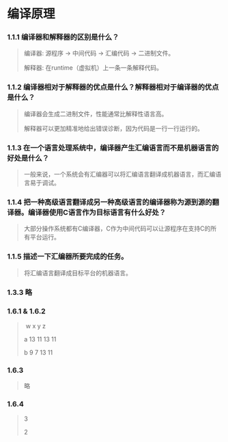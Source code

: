# 编译原理

### 1.1.1 编译器和解释器的区别是什么？

> 编译器: 源程序 -> 中间代码 -> 汇编代码 -> 二进制文件。
>
> 解释器: 在runtime（虚拟机）上一条一条解释代码。

### 1.1.2 编译器相对于解释器的优点是什么？解释器相对于编译器的优点是什么？

> 编译器会生成二进制文件，性能通常比解释性语言高。
>
> 解释器可以更加精准地给出错误诊断，因为代码是一行一行运行的。

### 1.1.3 在一个语言处理系统中，编译器产生汇编语言而不是机器语言的好处是什么？

> 一般来说，一个系统会有汇编器可以将汇编语言翻译成机器语言，而汇编语言易于调试。

### 1.1.4 把一种高级语言翻译成另一种高级语言的编译器称为源到源的翻译器。编译器使用C语言作为目标语言有什么好处？

> 大部分操作系统都有C编译器，C作为中间代码可以让源程序在支持C的所有平台运行。

### 1.1.5 描述一下汇编器所要完成的任务。

> 将汇编语言翻译成目标平台的机器语言。

### 1.3.3 略

### 1.6.1 & 1.6.2

> ​      w  x  y  z
>
> a   13 11 13 11
>
> b    9 7 13 11

### 1.6.3 

> 略

### 1.6.4

> 3
>
> 2